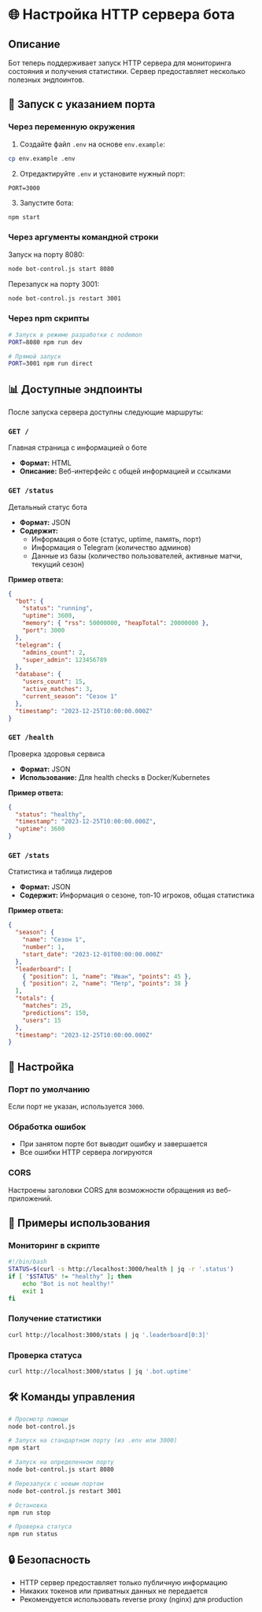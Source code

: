 # 🌐 Настройка HTTP сервера бота

## Описание

Бот теперь поддерживает запуск HTTP сервера для мониторинга состояния и получения статистики. Сервер предоставляет несколько полезных эндпоинтов.

## 🚀 Запуск с указанием порта

### Через переменную окружения

1. Создайте файл `.env` на основе `env.example`:
```bash
cp env.example .env
```

2. Отредактируйте `.env` и установите нужный порт:
```env
PORT=3000
```

3. Запустите бота:
```bash
npm start
```

### Через аргументы командной строки

Запуск на порту 8080:
```bash
node bot-control.js start 8080
```

Перезапуск на порту 3001:
```bash
node bot-control.js restart 3001
```

### Через npm скрипты

```bash
# Запуск в режиме разработки с nodemon
PORT=8080 npm run dev

# Прямой запуск
PORT=3001 npm run direct
```

## 📊 Доступные эндпоинты

После запуска сервера доступны следующие маршруты:

### `GET /` 
Главная страница с информацией о боте
- **Формат:** HTML
- **Описание:** Веб-интерфейс с общей информацией и ссылками

### `GET /status`
Детальный статус бота
- **Формат:** JSON
- **Содержит:**
  - Информация о боте (статус, uptime, память, порт)
  - Информация о Telegram (количество админов)
  - Данные из базы (количество пользователей, активные матчи, текущий сезон)

**Пример ответа:**
```json
{
  "bot": {
    "status": "running",
    "uptime": 3600,
    "memory": { "rss": 50000000, "heapTotal": 20000000 },
    "port": 3000
  },
  "telegram": {
    "admins_count": 2,
    "super_admin": 123456789
  },
  "database": {
    "users_count": 15,
    "active_matches": 3,
    "current_season": "Сезон 1"
  },
  "timestamp": "2023-12-25T10:00:00.000Z"
}
```

### `GET /health`
Проверка здоровья сервиса
- **Формат:** JSON
- **Использование:** Для health checks в Docker/Kubernetes

**Пример ответа:**
```json
{
  "status": "healthy",
  "timestamp": "2023-12-25T10:00:00.000Z",
  "uptime": 3600
}
```

### `GET /stats`
Статистика и таблица лидеров
- **Формат:** JSON
- **Содержит:** Информация о сезоне, топ-10 игроков, общая статистика

**Пример ответа:**
```json
{
  "season": {
    "name": "Сезон 1",
    "number": 1,
    "start_date": "2023-12-01T00:00:00.000Z"
  },
  "leaderboard": [
    { "position": 1, "name": "Иван", "points": 45 },
    { "position": 2, "name": "Петр", "points": 38 }
  ],
  "totals": {
    "matches": 25,
    "predictions": 150,
    "users": 15
  },
  "timestamp": "2023-12-25T10:00:00.000Z"
}
```

## 🔧 Настройка

### Порт по умолчанию
Если порт не указан, используется `3000`.

### Обработка ошибок
- При занятом порте бот выводит ошибку и завершается
- Все ошибки HTTP сервера логируются

### CORS
Настроены заголовки CORS для возможности обращения из веб-приложений.

## 📝 Примеры использования

### Мониторинг в скрипте
```bash
#!/bin/bash
STATUS=$(curl -s http://localhost:3000/health | jq -r '.status')
if [ "$STATUS" != "healthy" ]; then
    echo "Bot is not healthy!"
    exit 1
fi
```

### Получение статистики
```bash
curl http://localhost:3000/stats | jq '.leaderboard[0:3]'
```

### Проверка статуса
```bash
curl http://localhost:3000/status | jq '.bot.uptime'
```

## 🛠 Команды управления

```bash
# Просмотр помощи
node bot-control.js

# Запуск на стандартном порту (из .env или 3000)
npm start

# Запуск на определенном порту
node bot-control.js start 8080

# Перезапуск с новым портом
node bot-control.js restart 3001

# Остановка
npm run stop

# Проверка статуса
npm run status
```

## 🔒 Безопасность

- HTTP сервер предоставляет только публичную информацию
- Никаких токенов или приватных данных не передается
- Рекомендуется использовать reverse proxy (nginx) для production

